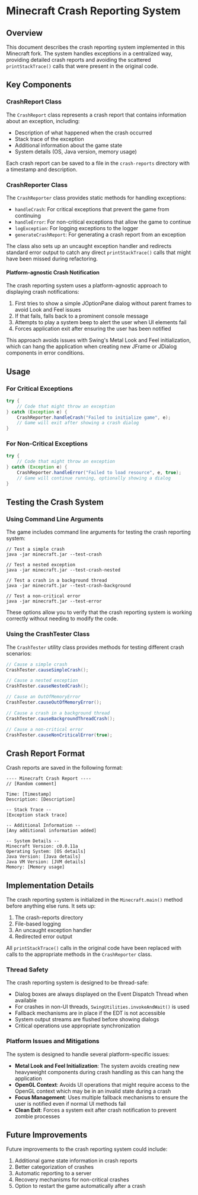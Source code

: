 # Minecraft Crash Reporting System

## Overview

This document describes the crash reporting system implemented in this Minecraft fork. The system handles exceptions in a centralized way, providing detailed crash reports and avoiding the scattered `printStackTrace()` calls that were present in the original code.

## Key Components

### CrashReport Class

The `CrashReport` class represents a crash report that contains information about an exception, including:

- Description of what happened when the crash occurred
- Stack trace of the exception
- Additional information about the game state
- System details (OS, Java version, memory usage)

Each crash report can be saved to a file in the `crash-reports` directory with a timestamp and description.

### CrashReporter Class

The `CrashReporter` class provides static methods for handling exceptions:

- `handleCrash`: For critical exceptions that prevent the game from continuing
- `handleError`: For non-critical exceptions that allow the game to continue
- `logException`: For logging exceptions to the logger
- `generateCrashReport`: For generating a crash report from an exception

The class also sets up an uncaught exception handler and redirects standard error output to catch any direct `printStackTrace()` calls that might have been missed during refactoring.

#### Platform-agnostic Crash Notification

The crash reporting system uses a platform-agnostic approach to displaying crash notifications:

1. First tries to show a simple JOptionPane dialog without parent frames to avoid Look and Feel issues
2. If that fails, falls back to a prominent console message
3. Attempts to play a system beep to alert the user when UI elements fail
4. Forces application exit after ensuring the user has been notified

This approach avoids issues with Swing's Metal Look and Feel initialization, which can hang the application when creating new JFrame or JDialog components in error conditions.

## Usage

### For Critical Exceptions

```java
try {
    // Code that might throw an exception
} catch (Exception e) {
    CrashReporter.handleCrash("Failed to initialize game", e);
    // Game will exit after showing a crash dialog
}
```

### For Non-Critical Exceptions

```java
try {
    // Code that might throw an exception
} catch (Exception e) {
    CrashReporter.handleError("Failed to load resource", e, true);
    // Game will continue running, optionally showing a dialog
}
```

## Testing the Crash System

### Using Command Line Arguments

The game includes command line arguments for testing the crash reporting system:

```
// Test a simple crash
java -jar minecraft.jar --test-crash

// Test a nested exception
java -jar minecraft.jar --test-crash-nested

// Test a crash in a background thread
java -jar minecraft.jar --test-crash-background

// Test a non-critical error
java -jar minecraft.jar --test-error
```

These options allow you to verify that the crash reporting system is working correctly without needing to modify the code.

### Using the CrashTester Class

The `CrashTester` utility class provides methods for testing different crash scenarios:

```java
// Cause a simple crash
CrashTester.causeSimpleCrash();

// Cause a nested exception
CrashTester.causeNestedCrash();

// Cause an OutOfMemoryError
CrashTester.causeOutOfMemoryError();

// Cause a crash in a background thread
CrashTester.causeBackgroundThreadCrash();

// Cause a non-critical error
CrashTester.causeNonCriticalError(true);
```

## Crash Report Format

Crash reports are saved in the following format:

```
---- Minecraft Crash Report ----
// [Random comment]

Time: [Timestamp]
Description: [Description]

-- Stack Trace --
[Exception stack trace]

-- Additional Information --
[Any additional information added]

-- System Details --
Minecraft Version: c0.0.11a
Operating System: [OS details]
Java Version: [Java details]
Java VM Version: [JVM details]
Memory: [Memory usage]
```

## Implementation Details

The crash reporting system is initialized in the `Minecraft.main()` method before anything else runs. It sets up:

1. The crash-reports directory
2. File-based logging
3. An uncaught exception handler
4. Redirected error output

All `printStackTrace()` calls in the original code have been replaced with calls to the appropriate methods in the `CrashReporter` class.

### Thread Safety

The crash reporting system is designed to be thread-safe:

- Dialog boxes are always displayed on the Event Dispatch Thread when available
- For crashes in non-UI threads, `SwingUtilities.invokeAndWait()` is used
- Fallback mechanisms are in place if the EDT is not accessible
- System output streams are flushed before showing dialogs
- Critical operations use appropriate synchronization

### Platform Issues and Mitigations

The system is designed to handle several platform-specific issues:

- **Metal Look and Feel Initialization**: The system avoids creating new heavyweight components during crash handling as this can hang the application
- **OpenGL Context**: Avoids UI operations that might require access to the OpenGL context which may be in an invalid state during a crash
- **Focus Management**: Uses multiple fallback mechanisms to ensure the user is notified even if normal UI methods fail
- **Clean Exit**: Forces a system exit after crash notification to prevent zombie processes

## Future Improvements

Future improvements to the crash reporting system could include:

1. Additional game state information in crash reports
2. Better categorization of crashes
3. Automatic reporting to a server
4. Recovery mechanisms for non-critical crashes
5. Option to restart the game automatically after a crash 
